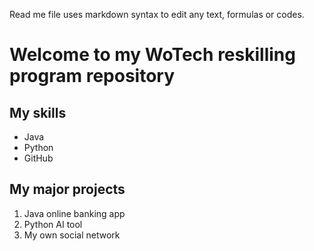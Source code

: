 Read me file uses markdown syntax to edit any text, formulas or codes.

# Welcome to my WoTech reskilling program repository

## My skills
- Java
- Python
- GitHub

## My major projects
1. Java online banking app
2. Python AI tool
3. My own social network

